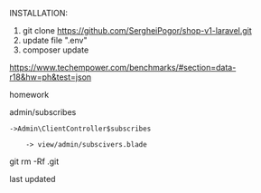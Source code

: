 INSTALLATION:

1. git clone https://github.com/SergheiPogor/shop-v1-laravel.git
2. update file ".env"
3. composer update


https://www.techempower.com/benchmarks/#section=data-r18&hw=ph&test=json


homework

admin/subscribes

    ->Admin\ClientController$subscribes

        -> view/admin/subscivers.blade


git rm -Rf .git



last updated
